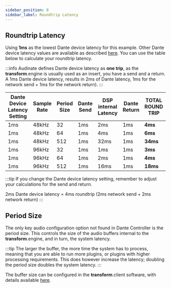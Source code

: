 ```yaml
---
sidebar_position: 8
sidebar_label: Roundtrip Latency
---
```


## Roundtrip Latency

Using **1ms** as the lowest Dante device latency for this example. Other Dante device latency values are available as described [here](../installation/audio-setup.md). You can use the table below to calculate your roundtrip latency. 

:::info
Audinate defines Dante device latency as **one trip**, as the **transform**.engine is usually used as an insert, you have a send and a return. A 1ms Dante device latency, results in 2ms of Dante latency, 1ms for the network send + 1ms for the network return).
:::

| Dante Device Latency Setting | Sample Rate | Period Size  | Dante Send  | DSP internal Latency | Dante Return | TOTAL ROUND TRIP   |
| ------    | -------- | -------------- | ----------- | ----------------------- | ------- | ------   |
| 1ms    | 48kHz    | 32            | 1ms         | 2ms                     | 1ms       | **4ms** |
| 1ms    | 48kHz    | 64            | 1ms          | 4ms                    | 1ms      | **6ms** |
| 1ms    | 48kHz    | 512           | 1ms         | 32ms                    | 1ms      | **34ms** |
| 1ms     | 96kHz    | 32            | 1ms         | 1ms                     | 1ms      | **3ms** |
| 1ms     | 96kHz    | 64            | 1ms         | 2ms                     | 1ms      | **4ms** |
| 1ms     | 96kHz    | 512           | 1ms         | 16ms                    | 1ms      | **18ms** |


:::tip 
If you change the Dante device latency setting, remember to adjust your calculations for the send and return. 

2ms Dante device latency = 4ms roundtrip (2ms network send + 2ms network return)
:::

## Period Size

The only key audio configuration option not found in Dante Controller is the period size. This
controls the size of the audio buffers internal to the **transform**.engine, and in turn, the system
latency.

:::tip
The larger the buffer, the more time the system has to process, meaning that you are able to run
more plugins, or plugins with higher processing requirements. This does however increase the latency;
doubling the period size doubles the system latency.
:::

The buffer size can be configured in the **transform**.client software, with details available [here](../transform.client/system/system-status.md).